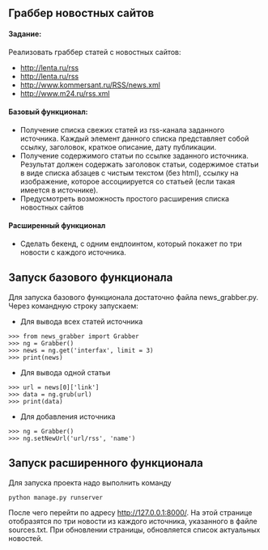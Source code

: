 ## Граббер новостных сайтов


#### Задание:
Реализовать граббер статей с новостных сайтов:
* http://lenta.ru/rss
* http://lenta.ru/rss
* http://www.kommersant.ru/RSS/news.xml
* http://www.m24.ru/rss.xml


#### Базовый функционал:
* Получение списка свежих статей из rss-канала заданного источника. Каждый элемент данного списка представляет собой ссылку, заголовок, краткое описание, дату публикации.
* Получение содержимого статьи по ссылке заданного источника. Результат должен содержать заголовок статьи, содержимое статьи в виде списка абзацев с чистым текстом (без html), ссылку на изображение, которое ассоциируется со статьей (если такая имеется в источнике).
* Предусмотреть возможность простого расширения списка новостных сайтов


#### Расширенный функционал
* Сделать бекенд, с одним ендпоинтом, который покажет по три новости с каждого источника.


## Запуск базового функционала
Для запуска базового функционала достаточно файла news_grabber.py. Через командную строку запускаем:

* Для вывода всех статей источника
```
>>> from news_grabber import Grabber
>>> ng = Grabber()
>>> news = ng.get('interfax', limit = 3)
>>> print(news)
```

* Для вывода одной статьи
```
>>> url = news[0]['link']
>>> data = ng.grub(url)
>>> print(data)
```

* Для добавления источника
```
>>> ng = Grabber()
>>> ng.setNewUrl('url/rss', 'name')
```


## Запуск расширенного функционала
Для запуска проекта надо выполнить команду
```
python manage.py runserver
```
После чего перейти по адресу http://127.0.0.1:8000/. На этой странице отобразятся по три новости из каждого источника, указанного в файле sources.txt. При обновлении страницы, обновляется список актуальных новостей.
